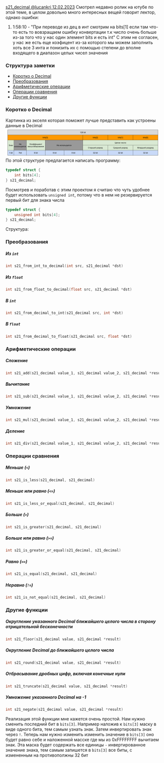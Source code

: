 
[s21_decimal @lucankri 12.02.2023](https://youtu.be/kJU4JOLa8l0)
Смотрел недавно ролик на ютубе по этой теме, в целом довольно много интересных вещей говорит лектор, однако ошибки:
1. 1:58:10 - "При переводе из дец в инт смотрим на bits[1] если там что-то есть то вовзращаем ошибку конвертации т.к число очень больше из-за того что у нас один элемент bits и есть int"
С этим не согласен, у нас же есть еще коэфицент из-за которого мы можем заполнить хоть все 3 инта и понизить их с помощью степени до вполне входящего в диапазон целых чисел значения 
### Структура заметки
- [Коротко о Decimal](#коротко%20о%20decimal)
- [Преобразования](#преобразования)
- [Арифметические операции](#арифметические%20операции)
- [Операции сравнения](#операции%20сравнения)
- [Другие функции](#операции%20сравнения)

### Коротко о Decimal
Картинка из экселя которая поможет лучше представить как устроены данные в Decimal
![decimal_scheme](assets/images/decimal_scheme.png)
По этой структуре предлагается написать программу:
```c
typedef struct {
    int bits[4];
} s21_decimal;
```
Посмотрев и поработав с этим проектом я считаю что чуть удобнее будет использовать  `unsigned int`, потому что в нем не резервируется первый бит для знака числа
```c
typedef struct {
    unsigned int bits[4];
} s21_decimal;
```

Структура:
### Преобразования
##### Из `int`
```c
int s21_from_int_to_decimal(int src, s21_decimal *dst)
```
##### Из `float`
```c
int s21_from_float_to_decimal(float src, s21_decimal *dst)
```
##### В `int`
```c
int s21_from_decimal_to_int(s21_decimal src, int *dst)
```
##### В `float`
```c
int s21_from_decimal_to_float(s21_decimal src, float *dst)
```
### Арифметические операции 
##### Сложение
```c
int s21_add(s21_decimal value_1, s21_decimal value_2, s21_decimal *result)
```
##### Вычитание
```c
int s21_sub(s21_decimal value_1, s21_decimal value_2, s21_decimal *result)
```
##### Умножение
```c
int s21_mul(s21_decimal value_1, s21_decimal value_2, s21_decimal *result)
```
##### Деление
```c
int s21_div(s21_decimal value_1, s21_decimal value_2, s21_decimal *result)
```
### Операции сравнения
##### Меньше (`<`)
```c
int s21_is_less(s21_decimal, s21_decimal)
```
##### Меньше или равно (`<=`)
```c
int s21_is_less_or_equal(s21_decimal, s21_decimal)
```
##### Больше (`>`)
```c
int s21_is_greater(s21_decimal, s21_decimal)
```
##### Больше или равно (`>=`)
```c
int s21_is_greater_or_equal(s21_decimal, s21_decimal)
```
##### Равно (`==`)
```c
int s21_is_equal(s21_decimal, s21_decimal)
```
##### Неравно (`!=`)
```c
int s21_is_not_equal(s21_decimal, s21_decimal)
```
### Другие функции
##### Округление указанного Decimal ближайшего целого числа в сторону отрицательной бесконечности
```c
int s21_floor(s21_decimal value, s21_decimal *result)
```
##### Округление Decimal до ближайшего целого числа
```c
int s21_round(s21_decimal value, s21_decimal *result)
```
##### Отбрасывание дробных цифр, включая конечные нули
```c
int s21_truncate(s21_decimal value, s21_decimal *result)
```
##### Умножение указанного Decimal на -1
```c
int s21_negate(s21_decimal value, s21_decimal *result)
```
Реализация этой функции мне кажется очень простой.
Нам нужно сменить последний бит в `bits[3]`.
Например наложив к `bits[3]` маску в виде одного бита, тем самым узнать знак.
Затем инвертировать знак через `!`. Теперь нам нужно изменить изменить значение в `bits[3]` оно будет равно себе и наложенной масске где мы из 0xFFFFFFFF вычитаем знак.
Эта маска будет содержать все единицы `-` инвертированное значение знака, тем самым запишется в `bits[3]` все биты, с измененным на противополжны 32 бит 


